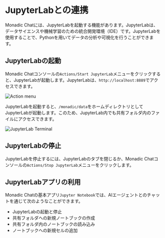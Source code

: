 # JupyterLabとの連携

Monadic Chatには、JupyterLabを起動する機能があります。JupyterLabは、データサイエンスや機械学習のための統合開発環境（IDE）です。JupyterLabを使用することで、Pythonを用いてデータの分析や可視化を行うことができます。

## JupyterLabの起動

Monadic Chatコンソールの`Actions/Start JupyterLab`メニューをクリックすると、JupyterLabが起動します。JupyterLabは、`http://localhost:8889`でアクセスできます。

![Action menu](/assets/images/action-menu.png ':size=120')

JupyterLabを起動すると、`/monadic/data`をホームディレクトリとしてJupyterLabが起動します。このため、JupyterLab内でも共有フォルダ内のファイルにアクセスできます。

![JupyterLab Terminal](/assets/images/jupyterlab-terminal.png ':size=600')

## JupyterLabの停止

JupyterLabを停止するには、JupyterLabのタブを閉じるか、Monadic Chatコンソールの`Actions/Stop JupyterLab`メニューをクリックします。

## JupyterLabアプリの利用

Monadic Chatの基本アプリ`Jupyter Notebook`では、AIエージェントとのチャットを通じて次のようなことができます。

- JupyterLabの起動と停止
- 共有フォルダへの新規ノートブックの作成
- 共有フォルダ内のノートブックの読み込み
- ノートブックへの新規セルの追加
